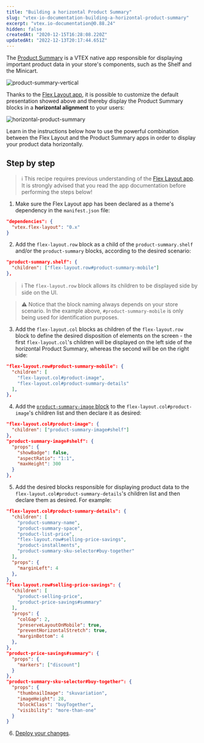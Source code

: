 ```yaml
---
title: "Building a horizontal Product Summary"
slug: "vtex-io-documentation-building-a-horizontal-product-summary"
excerpt: "vtex.io-documentation@0.88.24"
hidden: false
createdAt: "2020-12-15T16:28:08.220Z"
updatedAt: "2022-12-13T20:17:44.651Z"
---
```


The [Product Summary](https://developers.vtex.com/vtex-developer-docs/docs/vtex-product-summary) is a VTEX native app responsible for displaying important product data in your store's components, such as the Shelf and the Minicart.

![product-summary-vertical](https://raw.githubusercontent.com/vtexdocs/dev-portal-content/main/images/vtex-io-documentation-building-a-horizontal-product-summary-0.png)

Thanks to the [Flex Layout app](https://developers.vtex.com/vtex-developer-docs/docs/vtex-flex-layout), it is possible to customize the default presentation showed above and thereby display the Product Summary blocks in a **horizontal alignment** to your users:

![horizontal-product-summary](https://raw.githubusercontent.com/vtexdocs/dev-portal-content/main/images/vtex-io-documentation-building-a-horizontal-product-summary-1.png)

Learn in the instructions below how to use the powerful combination between the Flex Layout and the Product Summary apps in order to display your product data horizontally.

## Step by step

> ℹ️ This recipe requires previous understanding of the [Flex Layout app](https://developers.vtex.com/vtex-developer-docs/docs/vtex-flex-layout). It is strongly advised that you read the app documentation before performing the steps below!

1. Make sure the Flex Layout app has been declared as a theme's dependency in the `manifest.json` file:

```json
"dependencies": {
  "vtex.flex-layout": "0.x"
}
```

2. Add the `flex-layout.row` block as a child of the `product-summary.shelf` and/or the `product-summary` blocks, according to the desired scenario:

```json
"product-summary.shelf": {
  "children": ["flex-layout.row#product-summary-mobile"]
},
```

> ℹ️ The `flex-layout.row` block allows its children to be displayed side by side on the UI.

> ⚠️ Notice that the block naming always depends on your store scenario. In the example above, `#product-summary-mobile` is only being used for identification purposes.

3. Add the `flex-layout.col` blocks as children of the `flex-layout.row` block to define the desired disposition of elements on the screen - the first `flex-layout.col`'s children will be displayed on the left side of the horizontal Product Summary, whereas the second will be on the right side:

```json
"flex-layout.row#product-summary-mobile": {
  "children": [
    "flex-layout.col#product-image",
    "flex-layout.col#product-summary-details"
  ],
},
```

4. Add the [`product-summary-image` block](https://developers.vtex.com/vtex-developer-docs/docs/vtex-product-summary-productsummaryimage) to the `flex-layout.col#product-image`'s children list and then declare it as desired:

```json
"flex-layout.col#product-image": {
  "children": ["product-summary-image#shelf"]
},
"product-summary-image#shelf": {
  "props": {
    "showBadge": false,
    "aspectRatio": "1:1",
    "maxHeight": 300
  }
},
```

5. Add the desired blocks responsible for displaying product data to the `flex-layout.col#product-summary-details`'s children list and then declare them as desired. For example:

```json
"flex-layout.col#product-summary-details": {
  "children": [
    "product-summary-name",
    "product-summary-space",
    "product-list-price",
    "flex-layout.row#selling-price-savings",
    "product-installments",
    "product-summary-sku-selector#buy-together"
  ],
  "props": {
    "marginLeft": 4
  },
},
"flex-layout.row#selling-price-savings": {
  "children": [
    "product-selling-price",
    "product-price-savings#summary"
  ],
  "props": {
    "colGap": 2,
    "preserveLayoutOnMobile": true,
    "preventHorizontalStretch": true,
    "marginBottom": 4
  },
},
"product-price-savings#summary": {
  "props": {
    "markers": ["discount"]
  }
},
"product-summary-sku-selector#buy-together": {
  "props": {
    "thumbnailImage": "skuvariation",
    "imageHeight": 28,
    "blockClass": "buyTogether",
    "visibility": "more-than-one"
  }
}
```

6. [Deploy your changes](https://developers.vtex.com/vtex-developer-docs/docs/vtex-io-documentation-making-your-theme-content-public/).

